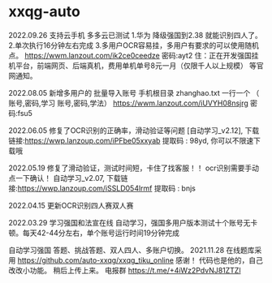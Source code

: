 # xxqg-auto
2022.09.26
支持云手机 多多云已测试
1.华为 降级强国到2.38 就能识别四人了。
2.单次执行16分钟左右完成
3.多用户OCR容易挂，多用户有要求的可以使用随机点。
https://wwm.lanzout.com/ik2ce0ceedze   密码:ayt2
住：正在开发强国挂机平台，前端网页、后端真机，费用单机单号8元一月（仅限千人以上规模） 等官网通知。


2022.08.05
新增多用户的 批量导入账号 手机根目录 zhanghao.txt   一行一个 （ 账号,密码,学习     账号,密码,学法）
https://wwm.lanzout.com/iUVYH08nsjrg    密码:fsu5

2022.06.05
修复了OCR识别的正确率，滑动验证等问题
[自动学习_v2.12], 下载链接:https://wwp.lanzoup.com/iPFbe05xxyab  提取码 : 98yd, 你可以不限速下载哦

2022.05.19
修复了滑动验证，测试时间短，卡住了找客服！！
ocr识别需要手动点一下确认！
自动学习_v2.07, 下载链接:https://wwp.lanzoup.com/iSSLD054lrmf  提取码 : bnjs

2022.04.15 
更新OCR识别四人赛双人赛

2022.03.29
学习强国和法宣在线 自动学习，强国多用户版本测试十个账号无卡顿。每天42-44分左右，单个账号运行时间19分钟完成

自动学习强国 答题、挑战答题、双人四人、多账户切换。
2021.11.28
在线题库采用 https://github.com/auto-xxqg/xxqg_tiku_online  感谢！
代码也是他的，自己改改小功能。
稍后上传上来。
电报群 https://t.me/+4iWz2PdvNJ81ZTZl
